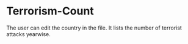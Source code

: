 # Terrorism-Count
The user can edit the country in the file. It lists the number of terrorist attacks yearwise. 
